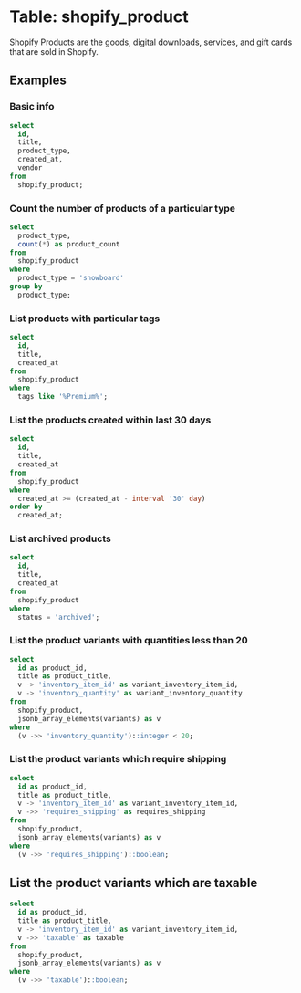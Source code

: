 # Table: shopify_product

Shopify Products are the goods, digital downloads, services, and gift cards that are sold in Shopify.

## Examples

### Basic info

```sql
select
  id,
  title,
  product_type,
  created_at,
  vendor
from
  shopify_product;
```

###  Count the number of products of a particular type 

```sql
select
  product_type,
  count(*) as product_count
from
  shopify_product
where
  product_type = 'snowboard'
group by 
  product_type;
```

### List products with particular tags

```sql
select
  id,
  title,
  created_at
from
  shopify_product
where
  tags like '%Premium%';
```

### List the products created within last 30 days

```sql
select
  id,
  title,
  created_at
from
  shopify_product
where
  created_at >= (created_at - interval '30' day)
order by
  created_at;
```

### List archived products

```sql
select
  id,
  title,
  created_at
from
  shopify_product
where
  status = 'archived';
```

### List the product variants with quantities less than 20 

```sql
select
  id as product_id,
  title as product_title,
  v -> 'inventory_item_id' as variant_inventory_item_id,
  v -> 'inventory_quantity' as variant_inventory_quantity
from
  shopify_product,
  jsonb_array_elements(variants) as v
where 
  (v ->> 'inventory_quantity')::integer < 20;
```

### List the product variants which require shipping

```sql
select
  id as product_id,
  title as product_title,
  v -> 'inventory_item_id' as variant_inventory_item_id,
  v ->> 'requires_shipping' as requires_shipping
from
  shopify_product,
  jsonb_array_elements(variants) as v
where 
  (v ->> 'requires_shipping')::boolean;
```

## List the product variants which are taxable

```sql
select
  id as product_id,
  title as product_title,
  v -> 'inventory_item_id' as variant_inventory_item_id,
  v ->> 'taxable' as taxable
from
  shopify_product,
  jsonb_array_elements(variants) as v
where 
  (v ->> 'taxable')::boolean;
```